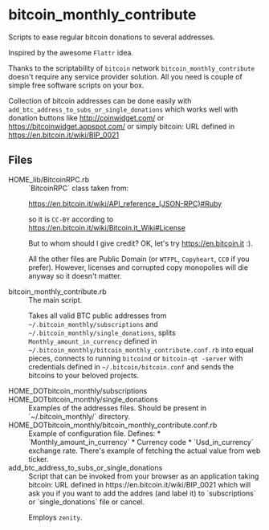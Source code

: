 bitcoin_monthly_contribute
==========================

Scripts to ease regular bitcoin donations to several addresses.

Inspired by the awesome `Flattr` idea.

Thanks to the scriptability of `bitcoin` network `bitcoin_monthly_contribute` doesn't require any service provider solution. All you need is couple of simple free software scripts on your box.

Collection of bitcoin addresses can be done easily with `add_btc_address_to_subs_or_single_donations` which works well with donation buttons like http://coinwidget.com/ or https://bitcoinwidget.appspot.com/ or simply bitcoin: URL defined in https://en.bitcoin.it/wiki/BIP_0021

Files
-----

<dl>
  <dt>HOME_lib/BitcoinRPC.rb</dt>
  <dd>`BitcoinRPC` class taken from:

  https://en.bitcoin.it/wiki/API_reference_(JSON-RPC)#Ruby

  so it is `CC-BY` according to https://en.bitcoin.it/wiki/Bitcoin.it_Wiki#License

  But to whom should I give credit? OK, let's try https://en.bitcoin.it :).

  All the other files are Public Domain (or `WTFPL`, `Copyheart`, `CC0` if you prefer). However, licenses and corrupted copy monopolies will die anyway so it doesn't matter.</dd>
  <dt>bitcoin_monthly_contribute.rb</dt>
  <dd> The main script.

  Takes all valid BTC public addresses from `~/.bitcoin_monthly/subscriptions` and  `~/.bitcoin_monthly/single_donations`, splits `Monthly_amount_in_currency` defined in `~/.bitcoin_monthly/bitcoin_monthly_contribute.conf.rb` into equal pieces, connects to running `bitcoind` or `bitcoin-qt -server` with credentials defined in `~/.bitcoin/bitcoin.conf` and sends the bitcoins to your beloved projects.</dd>
  <dt>HOME_DOTbitcoin_monthly/subscriptions</dt>
  <dt>HOME_DOTbitcoin_monthly/single_donations</dt>
  <dd>Examples of the addresses files. Should be present in `~/.bitcoin_monthly/` directory.</dd>
  <dt>HOME_DOTbitcoin_monthly/bitcoin_monthly_contribute.conf.rb</dt>
  <dd>Example of configuration file. Defines:
  * `Monthly_amount_in_currency`
  * Currency code
  * `Usd_in_currency` exchange rate. There's example of fetching the actual value from web ticker.</dd>
  <dt>add_btc_address_to_subs_or_single_donations</dt>
  <dd>Script that can be invoked from your browser  as an application taking bitcoin: URL defined in https://en.bitcoin.it/wiki/BIP_0021 which will ask you if you want to add the addres (and label it) to `subscriptions` or `single_donations` file or cancel.

  Employs `zenity`.</dd>
